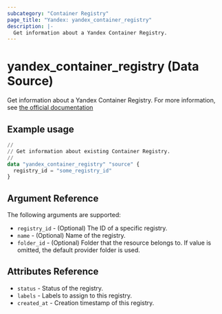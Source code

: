 ```yaml
---
subcategory: "Container Registry"
page_title: "Yandex: yandex_container_registry"
description: |-
  Get information about a Yandex Container Registry.
---
```


# yandex_container_registry (Data Source)

Get information about a Yandex Container Registry. For more information, see [the official documentation](https://yandex.cloud/docs/container-registry/concepts/registry)

## Example usage

```terraform
//
// Get information about existing Container Registry.
//
data "yandex_container_registry" "source" {
  registry_id = "some_registry_id"
}
```

## Argument Reference

The following arguments are supported:

* `registry_id` - (Optional) The ID of a specific registry.
* `name` - (Optional) Name of the registry.
* `folder_id` - (Optional) Folder that the resource belongs to. If value is omitted, the default provider folder is used.

## Attributes Reference

* `status` - Status of the registry.
* `labels` - Labels to assign to this registry.
* `created_at` - Creation timestamp of this registry.
